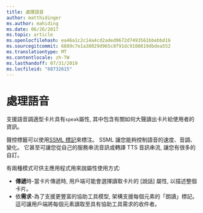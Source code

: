 ```yaml
---
title: 處理語音
author: matthidinger
ms.author: mahiding
ms.date: 06/26/2017
ms.topic: article
ms.openlocfilehash: ea46a1c2c14a4cd2aded9672d7493561bbebbd16
ms.sourcegitcommit: 6889c7e1a38029d965c8f91dc9108819dbdea552
ms.translationtype: MT
ms.contentlocale: zh-TW
ms.lasthandoff: 07/31/2019
ms.locfileid: "68732615"
---
```

# <a name="handling-speech"></a>處理語音

支援語音調適型卡片具有`speak`屬性, 其中包含有關如何大聲讀出卡片給使用者的資訊。

聲控標籤可以使用[SSML 標記](https://msdn.microsoft.com/en-us/library/office/hh361578(v=office.14).aspx)來標注。 SSML 讓您能夠控制語音的速度、音調、變化。  它甚至可讓您從自己的服務串流音訊或轉譯 TTS 音訊串流, 讓您有很多的自訂。

有兩種模式可供主應用程式用來說屬性使用方式:
* **傳遞**時-當卡片傳遞時, 用戶端可能會選擇讀取卡片的 [說話] 屬性, 以描述整個卡片。
* 依**需求**-為了支援更豐富的協助工具模型, 架構支援每個元素的「朗讀」標記。  
這可讓用戶端將每個元素讀取至具有協助工具需求的收件者。

